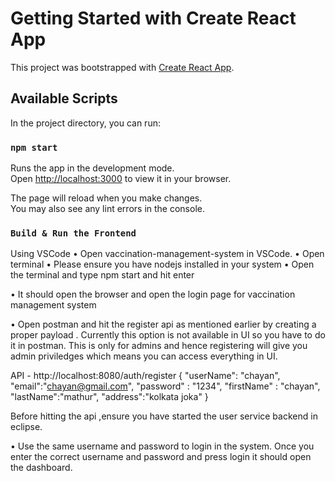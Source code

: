 # Getting Started with Create React App

This project was bootstrapped with [Create React App](https://github.com/facebook/create-react-app).

## Available Scripts

In the project directory, you can run:

### `npm start`

Runs the app in the development mode.\
Open [http://localhost:3000](http://localhost:3000) to view it in your browser.

The page will reload when you make changes.\
You may also see any lint errors in the console.

### `Build & Run the Frontend`
Using VSCode
•	Open vaccination-management-system in VSCode.
•	Open terminal
•	Please ensure you have nodejs installed in your system
•	Open the terminal and type npm start and hit enter
 
•	It should open the browser and open the login page for vaccination management system
 
•	Open postman and hit the register api as mentioned earlier by creating a proper payload .
Currently this option is not available in UI so you have to do it in postman.
This is only for admins and hence registering will give you admin priviledges which means you can access everything in UI.
 
 API - http://localhost:8080/auth/register
 {
	"userName": "chayan",
	"email":"chayan@gmail.com",
	"password" : "1234",
	"firstName" : "chayan",
	"lastName":"mathur",
	"address":"kolkata joka"
}

Before hitting the api ,ensure you have started the user service backend in eclipse.
 
•	Use the same username and password to login in the system. Once you enter the correct username and password and press login it should open the dashboard.
 


